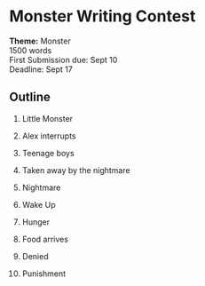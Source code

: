 # Monster Writing Contest
**Theme:** Monster  
1500 words  
First Submission due: Sept 10  
Deadline: Sept 17  

## Outline

1. Little Monster
2. Alex interrupts
3. Teenage boys
4. Taken away by the nightmare
5. Nightmare
6. Wake Up

7. Hunger
8.  Food arrives
9. Denied
10. Punishment 

<!--stackedit_data:
eyJoaXN0b3J5IjpbMTg0ODg2MDY2MSwtNjM5Mjk3NjU3LC0zNj
E5NTYxMDUsLTEzOTU3ODkwMzQsMTc4ODYwODIzMl19
-->